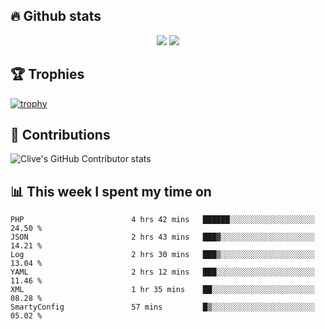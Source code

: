 ## &#128293; Github stats

<!-- GitHub Readme Streak Stats - https://github.com/DenverCoder1/github-readme-streak-stats -->
<p align="center">

<picture>
  <source 
    srcset="https://github-readme-stats.vercel.app/api?username=clivewalkden&count_private=true&show_icons=true&theme=darcula"
    media="(prefers-color-scheme: dark)"
  />
  <source
    srcset="https://github-readme-stats.vercel.app/api?username=clivewalkden&count_private=true&show_icons=true&theme=calm"
    media="(prefers-color-scheme: light), (prefers-color-scheme: no-preference)"
  />
  <img src="https://github-readme-stats.vercel.app/api?username=clivewalkden&count_private=true&show_icons=true&theme=darcula" />
</picture>

<a href="https://git.io/streak-stats" target="_blank">
  <img src="http://github-readme-streak-stats.herokuapp.com?user=clivewalkden&theme=darcula&date_format=j%20M%5B%20Y%5D" />
</a>

</p>

## &#127942; Trophies
[![trophy](https://github-profile-trophy.vercel.app/?username=clivewalkden&theme=onedark)](https://github.com/clivewalkden/github-profile-trophy)

## &#129309; Contributions
![Clive's GitHub Contributor stats](https://github-contributor-stats.vercel.app/api?username=clivewalkden)

## &#128202; This week I spent my time on
<!--START_SECTION:waka-->

```text
PHP                        4 hrs 42 mins   ██████░░░░░░░░░░░░░░░░░░░   24.50 %
JSON                       2 hrs 43 mins   ███▓░░░░░░░░░░░░░░░░░░░░░   14.21 %
Log                        2 hrs 30 mins   ███▒░░░░░░░░░░░░░░░░░░░░░   13.04 %
YAML                       2 hrs 12 mins   ███░░░░░░░░░░░░░░░░░░░░░░   11.46 %
XML                        1 hr 35 mins    ██░░░░░░░░░░░░░░░░░░░░░░░   08.28 %
SmartyConfig               57 mins         █▒░░░░░░░░░░░░░░░░░░░░░░░   05.02 %
```

<!--END_SECTION:waka-->
